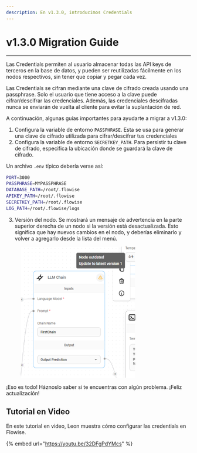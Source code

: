 ```yaml
---
description: En v1.3.0, introducimos Credentials
---
```


# v1.3.0 Migration Guide

***

Las Credentials permiten al usuario almacenar todas las API keys de terceros en la base de datos, y pueden ser reutilizadas fácilmente en los nodos respectivos, sin tener que copiar y pegar cada vez.

Las Credentials se cifran mediante una clave de cifrado creada usando una passphrase. Solo el usuario que tiene acceso a la clave puede cifrar/descifrar las credenciales. Además, las credenciales descifradas nunca se enviarán de vuelta al cliente para evitar la suplantación de red.

A continuación, algunas guías importantes para ayudarte a migrar a v1.3.0:

1. Configura la variable de entorno `PASSPHRASE`. Esta se usa para generar una clave de cifrado utilizada para cifrar/descifrar tus credenciales
2. Configura la variable de entorno `SECRETKEY_PATH`. Para persistir tu clave de cifrado, especifica la ubicación donde se guardará la clave de cifrado.

Un archivo `.env` típico debería verse así:

```sh
PORT=3000
PASSPHRASE=MYPASSPHRASE
DATABASE_PATH=/root/.flowise
APIKEY_PATH=/root/.flowise
SECRETKEY_PATH=/root/.flowise
LOG_PATH=/root/.flowise/logs
```

3. Versión del nodo. Se mostrará un mensaje de advertencia en la parte superior derecha de un nodo si la versión está desactualizada. Esto significa que hay nuevos cambios en el nodo, y deberías eliminarlo y volver a agregarlo desde la lista del menú.

<figure><img src="../../.gitbook/assets/image (11) (1) (1) (1) (1) (1) (1).png" alt="" width="312"><figcaption></figcaption></figure>

¡Eso es todo! Háznoslo saber si te encuentras con algún problema. ¡Feliz actualización!

## Tutorial en Video

En este tutorial en video, Leon muestra cómo configurar las credentials en Flowise.

{% embed url="https://youtu.be/32DFgPdYMcs" %}
